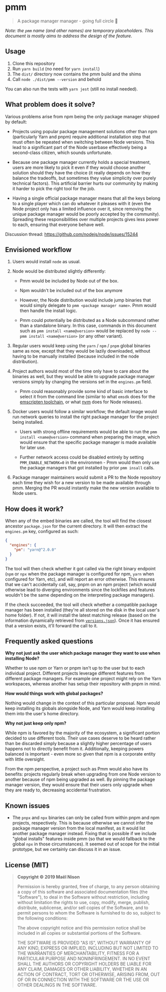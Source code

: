# pmm

> A package manager manager - going full circle 🙂

*Note: the `pmm` name (and other names) are temporary placeholders. This document is mostly aims to address the design of the feature.*

## Usage

1. Clone this repository
2. Run `yarn build` (no need for `yarn install`)
3. The `dist/` directory now contains the pmm build and the shims
4. Call `node ./dist/pmm --version` and behold

You can also run the tests with `yarn jest` (still no install needed).

## What problem does it solve?

Various problems arise from npm being the only package manager shipped by default:

- Projects using popular package management solutions other than npm (particularly Yarn and pnpm) require additional installation step that must often be repeated when switching between Node versions. This lead to a significant part of the Node userbase effectively being a second-class citizen, which sounds unfortunate.

- Because one package manager currently holds a special treatment, users are more likely to pick it even if they would choose another solution should they have the choice (it really depends on how they balance the tradeoffs, but sometimes they value simplicity over purely technical factors). This artificial barrier hurts our community by making it harder to pick the right tool for the job.

- Having a single official package manager means that all the keys belong to a single player which can do whatever it pleases with it (even the Node project only has a limited influence over it, since removing the unique package manager would be poorly accepted by the community). Spreading these responsibilities over multiple projects gives less power to each, ensuring that everyone behave well.

Discussion thread: https://github.com/nodejs/node/issues/15244

## Envisioned workflow

1. Users would install `node` as usual.

2. Node would be distributed slightly differently:

    - Pmm would be included by Node out of the box.

    - Npm wouldn't be included out of the box anymore

    - However, the Node distribution would include jump binaries that would simply delegate to `pmm <package manager name>`. Pmm would then handle the install logic.

    - Pmm could potentially be distributed as a Node subcommand rather than a standalone binary. In this case, commands in this document such as `pmm install <name@version>` would be replaced by `node --pmm install <name@version>` (or any other variant).

3. Regular users would keep using the `yarn` / `npm` / `pnpm` global binaries same as now, except that they would be lazily downloaded, without having to be manually installed (because included in the node distribution).

4. Project authors would most of the time only have to care about the binaries as well, but they would be able to upgrade package manager versions simply by changing the versions set in the `engines.pm` field.

    - Pmm could reasonably provide some kind of basic interface to select it from the command line (similar to what `emsdk` does for the [emscripten toolchain](https://github.com/emscripten-core/emsdk#how-do-i-check-for-updates-to-the-emscripten-sdk), or what [nvm](https://github.com/nvm-sh/nvm) does for Node releases).

5. Docker users would follow a similar workflow; the default image would run network queries to install the right package manager for the project being installed.

    - Users with strong offline requirements would be able to run the `pmm install <name@version>` command when preparing the image, which would ensure that the specific package manager is made available for later use.

    - Further network access could be disabled entirely by setting `PMM_ENABLE_NETWORK=0` in the environmen - Pmm would then only use the package managers that got installed by prior `pmm insall` calls.

6. Package manager maintainers would submit a PR to the Node repository each time they wish for a new version to be made available through pmm. Merging the PR would instantly make the new version available to Node users.

## How does it work?

When any of the embed binaries are called, the tool will find the closest ancestor `package.json` for the current directory. It will then extract the `engines.pm` key, configured as such:

```json
{
  "engines": {
    "pm": "yarn@^2.0.0"
  }
}
```

The tool will then check whether it got called via the right binary endpoint (`npm` or `npx` when the package manager is configured for npm, `yarn` when configured for Yarn, etc), and will report an error otherwise. This ensures that we can't accidentally call, say, pnpm on an npm project (which would otherwise lead to diverging environments since the lockfiles and features wouldn't be the same depending on the interpreting package managers).

If the check succeeded, the tool will check whether a compatible package manager has been installed (they're all stored on the disk in the local user's home folder). If not, it will install the latest matching release (based on the information dynamically retrieved from [`versions.json`](/versions.json)). Once it has ensured that a version exists, it'll forward the call to it.

## Frequently asked questions

**Why not just ask the user which package manager they want to use when installing Node?**

Whether to use npm or Yarn or pnpm isn't up to the user but to each individual project. Different projects leverage different features from different package managers. For example one project might rely on the Yarn workspaces, whereas another has setup their repository with pnpm in mind.

**How would things work with global packages?**

Nothing would change in the context of this particular proposal. Npm would keep installing its globals alongside Node, and Yarn would keep installing them into the user's home directory.

**Why not just keep only npm?**

While npm is favored by the majority of the ecosystem, a significant portion decided to use different tools. Their use cases deserve to be heard rather than be discarded simply because a slightly higher percentage of users happens not to directly benefit from it. Additionally, keeping powers balanced is important - even more so given that npm is a corporate entity with little oversight.

From the npm perspective, a project such as Pmm would also have its benefits: projects regularly break when upgrading from one Node version to another because of npm being upgraded as well. By pinning the package manager version, they would ensure that their users only upgrade when they are ready to, decreasing accidental frustration.

## Known issues

- The `pnpx` and `npx` binaries can only be called from within pnpm and npm projects, respectively. This is because otherwise we cannot infer the package manager version from the local manifest, as it would list another package manager instead. Fixing that is possible if we include "global installs" features inside pmm (so that we would fallback to the global `npx` in those circumstances). It seemed out of scope for the initial prototype, but we certainly can discuss it in an issue.

## License (MIT)

> **Copyright © 2019 Maël Nison**
>
> Permission is hereby granted, free of charge, to any person obtaining a copy of this software and associated documentation files (the "Software"), to deal in the Software without restriction, including without limitation the rights to use, copy, modify, merge, publish, distribute, sublicense, and/or sell copies of the Software, and to permit persons to whom the Software is furnished to do so, subject to the following conditions:
>
> The above copyright notice and this permission notice shall be included in all copies or substantial portions of the Software.
>
> THE SOFTWARE IS PROVIDED "AS IS", WITHOUT WARRANTY OF ANY KIND, EXPRESS OR IMPLIED, INCLUDING BUT NOT LIMITED TO THE WARRANTIES OF MERCHANTABILITY, FITNESS FOR A PARTICULAR PURPOSE AND NONINFRINGEMENT. IN NO EVENT SHALL THE AUTHORS OR COPYRIGHT HOLDERS BE LIABLE FOR ANY CLAIM, DAMAGES OR OTHER LIABILITY, WHETHER IN AN ACTION OF CONTRACT, TORT OR OTHERWISE, ARISING FROM, OUT OF OR IN CONNECTION WITH THE SOFTWARE OR THE USE OR OTHER DEALINGS IN THE SOFTWARE.
